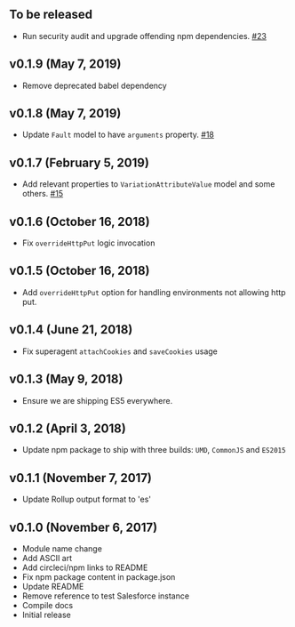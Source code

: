 ## To be released
- Run security audit and upgrade offending npm dependencies. [#23](https://github.com/mobify/commercecloud-ocapi-client/pull/23)

## v0.1.9 (May 7, 2019)
- Remove deprecated babel dependency

## v0.1.8 (May 7, 2019)
- Update `Fault` model to have `arguments` property. [#18](https://github.com/mobify/commercecloud-ocapi-client/pull/18)

## v0.1.7 (February 5, 2019)
- Add relevant properties to `VariationAttributeValue` model and some others. [#15](https://github.com/mobify/commercecloud-ocapi-client/pull/15)

## v0.1.6 (October 16, 2018)
- Fix `overrideHttpPut` logic invocation

## v0.1.5 (October 16, 2018)
- Add `overrideHttpPut` option for handling environments not allowing http put.

## v0.1.4 (June 21, 2018)
- Fix superagent `attachCookies` and `saveCookies` usage

## v0.1.3 (May 9, 2018)
- Ensure we are shipping ES5 everywhere.

## v0.1.2 (April 3, 2018)
- Update npm package to ship with three builds: `UMD`, `CommonJS` and `ES2015`

## v0.1.1 (November 7, 2017)
- Update Rollup output format to 'es'

## v0.1.0 (November 6, 2017)
- Module name change
- Add ASCII art
- Add circleci/npm links to README
- Fix npm package content in package.json
- Update README
- Remove reference to test Salesforce instance
- Compile docs
- Initial release
